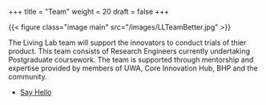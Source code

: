 +++
title = "Team"
weight = 20
draft = false
+++

{{< figure class="image main" src="/images/LLTeamBetter.jpg" >}}

The Living Lab team will support the innovators to conduct trials of thier product. This team consists of Research Engineers currently undertaking Postgraduate coursework. The team is supported through mentorship and expertise provided by members of UWA, Core Innovation Hub, BHP and the community.

<ul class="actions">
	<li><a href="#eoi" class="button special">Say Hello</a></li>
</ul>